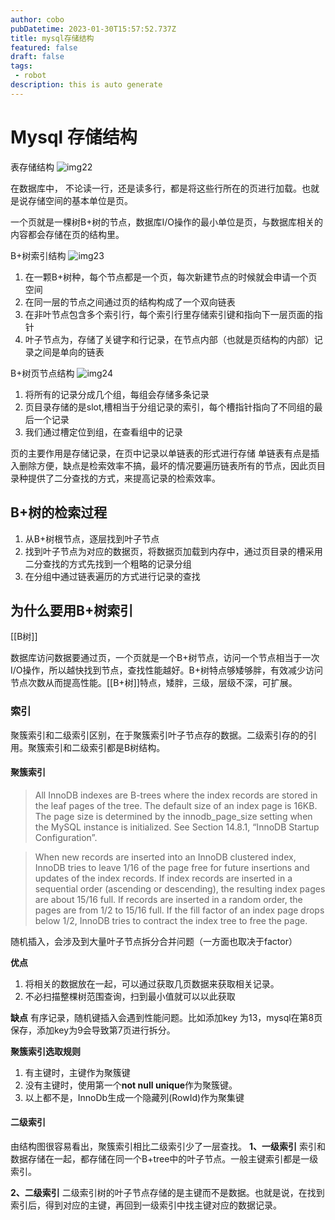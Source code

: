 ```yaml
---
author: cobo
pubDatetime: 2023-01-30T15:57:52.737Z
title: mysql存储结构
featured: false
draft: false
tags:
 - robot
description: this is auto generate
---
```

# Mysql 存储结构

表存储结构 
![img22](@assets/images/img22.svg)

在数据库中， 不论读一行，还是读多行，都是将这些行所在的页进行加载。也就是说存储空间的基本单位是页。

一个页就是一棵树B+树的节点，数据库I/O操作的最小单位是页，与数据库相关的内容都会存储在页的结构里。

B+树索引结构
![img23](@assets/images/img23.svg)
1. 在一颗B+树种，每个节点都是一个页，每次新建节点的时候就会申请一个页空间
2. 在同一层的节点之间通过页的结构构成了一个双向链表
3. 在非叶节点包含多个索引行，每个索引行里存储索引键和指向下一层页面的指针
4. 叶子节点为，存储了关键字和行记录，在节点内部（也就是页结构的内部）记录之间是单向的链表

B+树页节点结构
![img24](@assets/images/img24.svg)

1. 将所有的记录分成几个组，每组会存储多条记录
2. 页目录存储的是slot,槽相当于分组记录的索引，每个槽指针指向了不同组的最后一个记录
3. 我们通过槽定位到组，在查看组中的记录

页的主要作用是存储记录，在页中记录以单链表的形式进行存储
单链表有点是插入删除方便，缺点是检索效率不搞，最坏的情况要遍历链表所有的节点，因此页目录种提供了二分查找的方式，来提高记录的检索效率。

## B+树的检索过程

1. 从B+树根节点，逐层找到叶子节点
2. 找到叶子节点为对应的数据页，将数据页加载到内存中，通过页目录的槽采用二分查找的方式先找到一个粗略的记录分组
3. 在分组中通过链表遍历的方式进行记录的查找

## 为什么要用B+树索引 
[[B树]]

数据库访问数据要通过页，一个页就是一个B+树节点，访问一个节点相当于一次I/O操作，所以越快找到节点，查找性能越好。B+树特点够矮够胖，有效减少访问节点次数从而提高性能。[[B+树]]特点，矮胖，三级，层级不深，可扩展。

### 索引
聚簇索引和二级索引区别，在于聚簇索引叶子节点存的数据。二级索引存的的引用。聚簇索引和二级索引都是B树结构。

#### 聚簇索引
>All InnoDB indexes are B-trees where the index records are stored in the leaf pages of the tree. The default size of an index page is 16KB. The page size is determined by the innodb_page_size setting when the MySQL instance is initialized. See Section 14.8.1, “InnoDB Startup Configuration”.

>When new records are inserted into an InnoDB clustered index, InnoDB tries to leave 1/16 of the page free for future insertions and updates of the index records. If index records are inserted in a sequential order (ascending or descending), the resulting index pages are about 15/16 full. If records are inserted in a random order, the pages are from 1/2 to 15/16 full. If the fill factor of an index page drops below 1/2, InnoDB tries to contract the index tree to free the page.

随机插入，会涉及到大量叶子节点拆分合并问题（一方面也取决于factor）

**优点**

 <!-- ![聚簇索引](./Btree-clusterIndex.webp) -->

 1. 将相关的数据放在一起，可以通过获取几页数据来获取相关记录。
 2. 不必扫描整棵树范围查询，扫到最小值就可以以此获取


 **缺点**
 有序记录，随机键插入会遇到性能问题。比如添加key 为13，mysql在第8页保存，添加key为9会导致第7页进行拆分。

 **聚簇索引选取规则**
 1. 有主键时，主键作为聚簇键
 2. 没有主键时，使用第一个**not null unique**作为聚簇键。
 3. 以上都不是，InnoDb生成一个隐藏列(RowId)作为聚集键

#### 二级索引

<!-- ![二级索引](./Btree-secondIndexwebp.webp) -->

由结构图很容易看出，聚簇索引相比二级索引少了一层查找。
**1、一级索引** 索引和数据存储在一起，都存储在同一个B+tree中的叶子节点。一般主键索引都是一级索引。

**2、二级索引** 二级索引树的叶子节点存储的是主键而不是数据。也就是说，在找到索引后，得到对应的主键，再回到一级索引中找主键对应的数据记录。